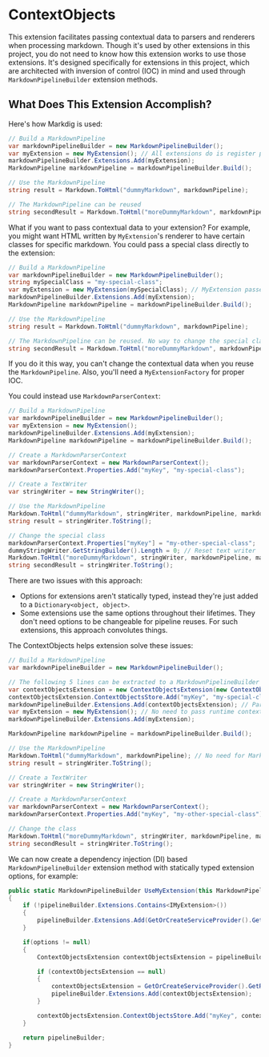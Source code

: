 ﻿# ContextObjects

This extension facilitates passing contextual data to parsers and renderers when processing markdown. Though it's used by other extensions in this project, you do not need to 
know how this extension works to use those extensions. It's designed specifically for extensions in this project, which are architected with inversion of control (IOC) in mind
and used through `MarkdownPipelineBuilder` extension methods. 

## What Does This Extension Accomplish?
Here's how Markdig is used:

```csharp
// Build a MarkdownPipeline
var markdownPipelineBuilder = new MarkdownPipelineBuilder();
var myExtension = new MyExtension(); // All extensions do is register parsers and renderers to the final pipeline
markdownPipelineBuilder.Extensions.Add(myExtension);
MarkdownPipeline markdownPipeline = markdownPipelineBuilder.Build();

// Use the MarkdownPipeline
string result = Markdown.ToHtml("dummyMarkdown", markdownPipeline);

// The MarkdownPipeline can be reused
string secondResult = Markdown.ToHtml("moreDummyMarkdown", markdownPipeline);
```

What if you want to pass contextual data to your extension? For example, you might want HTML written by `MyExtension`'s renderer to have certain classes
for specific markdown. You could pass a special class directly to the extension:

```csharp
// Build a MarkdownPipeline
var markdownPipelineBuilder = new MarkdownPipelineBuilder();
string mySpecialClass = "my-special-class";
var myExtension = new MyExtension(mySpecialClass); // MyExtension passes mySpecialClasses to the renderer it registers
markdownPipelineBuilder.Extensions.Add(myExtension);
MarkdownPipeline markdownPipeline = markdownPipelineBuilder.Build();

// Use the MarkdownPipeline
string result = Markdown.ToHtml("dummyMarkdown", markdownPipeline);

// The MarkdownPipeline can be reused. No way to change the special class though.
string secondResult = Markdown.ToHtml("moreDummyMarkdown", markdownPipeline);
```

If you do it this way, you can't change the contextual data when you reuse the `MarkdownPipeline`. Also, you'll need a `MyExtensionFactory` for proper IOC.

You could instead use `MarkdownParserContext`:

```csharp
// Build a MarkdownPipeline
var markdownPipelineBuilder = new MarkdownPipelineBuilder();
var myExtension = new MyExtension();
markdownPipelineBuilder.Extensions.Add(myExtension);
MarkdownPipeline markdownPipeline = markdownPipelineBuilder.Build();

// Create a MarkdownParserContext
var markdownParserContext = new MarkdownParserContext();
markdownParserContext.Properties.Add("myKey", "my-special-class");

// Create a TextWriter
var stringWriter = new StringWriter();

// Use the MarkdownPipeline
Markdown.ToHtml("dummyMarkdown", stringWriter, markdownPipeline, markdownParserContext); // MarkdownParserContext is assigned to BlockProcessor.Context so parsers and renderers can access it
string result = stringWriter.ToString();

// Change the special class
markdownParserContext.Properties["myKey"] = "my-other-special-class";
dummyStringWriter.GetStringBuilder().Length = 0; // Reset text writer
Markdown.ToHtml("moreDummyMarkdown", stringWriter, markdownPipeline, markdownParserContext);
string secondResult = stringWriter.ToString();
```

There are two issues with this approach:
- Options for extensions aren't statically typed, instead they're just added to a `Dictionary<object, object>`.
- Some extensions use the same options throughout their lifetimes. They don't need options to be changeable for pipeline reuses. For such extensions, this approach convolutes things.

The ContextObjects helps extension solve these issues:

```csharp
// Build a MarkdownPipeline
var markdownPipelineBuilder = new MarkdownPipelineBuilder();

// The following 5 lines can be extracted to a MarkdownPipelineBuilder extension method
var contextObjectsExtension = new ContextObjectsExtension(new ContextObjectsStore());
contextObjectsExtension.ContextObjectsStore.Add("myKey", "my-special-class");
markdownPipelineBuilder.Extensions.Add(contextObjectsExtension); // Parsers and renderers can now use ContextObjectsService.TryGetContextObject(object, BlockProcessor, out object) to retrieve contextual data
var myExtension = new MyExtension(); // No need to pass runtime contextual data to MyExtension, this means we don't need to create a MyExtensionFactory for proper IOC
markdownPipelineBuilder.Extensions.Add(myExtension);

MarkdownPipeline markdownPipeline = markdownPipelineBuilder.Build();

// Use the MarkdownPipeline
Markdown.ToHtml("dummyMarkdown", markdownPipeline); // No need for MarkdownParserContext
string result = stringWriter.ToString();

// Create a TextWriter
var stringWriter = new StringWriter();

// Create a MarkdownParserContext
var markdownParserContext = new MarkdownParserContext();
markdownParserContext.Properties.Add("myKey", "my-other-special-class");

// Change the class
Markdown.ToHtml("moreDummyMarkdown", stringWriter, markdownPipeline, markdownParserContext); // MarkdownParserContext values take precedence over what was added to ContextObjectsExtension.ContextObjectsStore
string secondResult = stringWriter.ToString();
```

We can now create a dependency injection (DI) based `MarkdownPipelineBuilder` extension method with statically typed extension options, for example:

```csharp
public static MarkdownPipelineBuilder UseMyExtension(this MarkdownPipelineBuilder pipelineBuilder, IMyExtensionExtensionOptions options = null /* Statically typed options */)
{
    if (!pipelineBuilder.Extensions.Contains<IMyExtension>())
    {
        pipelineBuilder.Extensions.Add(GetOrCreateServiceProvider().GetRequiredService<IMyExtension>()); // No need for an extension factory
    }

    if(options != null)
    {
        ContextObjectsExtension contextObjectsExtension = pipelineBuilder.Extensions.Find<ContextObjectsExtension>();

        if (contextObjectsExtension == null)
        {
            contextObjectsExtension = GetOrCreateServiceProvider().GetRequiredService<ContextObjectsExtension>();
            pipelineBuilder.Extensions.Add(contextObjectsExtension);
        }

        contextObjectsExtension.ContextObjectsStore.Add("myKey", contextObject);
    }

    return pipelineBuilder;
}
```
